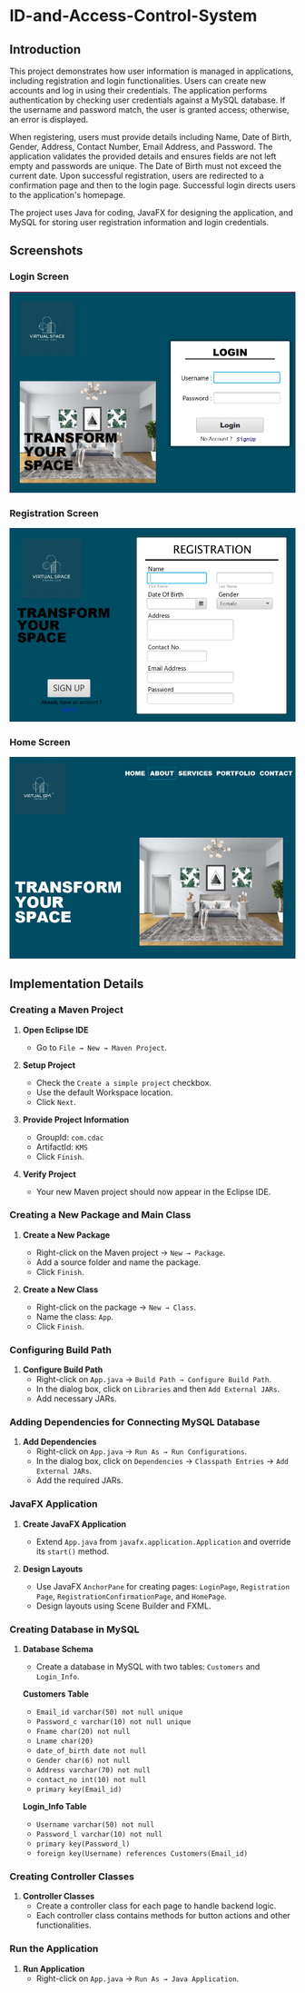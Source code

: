 # ID-and-Access-Control-System

## Introduction

This project demonstrates how user information is managed in applications, including registration and login functionalities. Users can create new accounts and log in using their credentials. The application performs authentication by checking user credentials against a MySQL database. If the username and password match, the user is granted access; otherwise, an error is displayed. 

When registering, users must provide details including Name, Date of Birth, Gender, Address, Contact Number, Email Address, and Password. The application validates the provided details and ensures fields are not left empty and passwords are unique. The Date of Birth must not exceed the current date. Upon successful registration, users are redirected to a confirmation page and then to the login page. Successful login directs users to the application's homepage.

The project uses Java for coding, JavaFX for designing the application, and MySQL for storing user registration information and login credentials.

## Screenshots

### Login Screen
![Login Screen](screenshots/loginpage.png)

### Registration Screen
![Registration Screen](screenshots/registration_page.png)

### Home Screen
![Home Screen](screenshots/homepage.png)


## Implementation Details

### Creating a Maven Project

1. **Open Eclipse IDE**
   - Go to `File → New → Maven Project`.

2. **Setup Project**
   - Check the `Create a simple project` checkbox.
   - Use the default Workspace location.
   - Click `Next`.

3. **Provide Project Information**
   - GroupId: `com.cdac`
   - ArtifactId: `KMS`
   - Click `Finish`.

4. **Verify Project**
   - Your new Maven project should now appear in the Eclipse IDE.

### Creating a New Package and Main Class

1. **Create a New Package**
   - Right-click on the Maven project → `New → Package`.
   - Add a source folder and name the package.
   - Click `Finish`.

2. **Create a New Class**
   - Right-click on the package → `New → Class`.
   - Name the class: `App`.
   - Click `Finish`.

### Configuring Build Path

1. **Configure Build Path**
   - Right-click on `App.java` → `Build Path → Configure Build Path`.
   - In the dialog box, click on `Libraries` and then `Add External JARs`.
   - Add necessary JARs.

### Adding Dependencies for Connecting MySQL Database

1. **Add Dependencies**
   - Right-click on `App.java` → `Run As → Run Configurations`.
   - In the dialog box, click on `Dependencies` → `Classpath Entries` → `Add External JARs`.
   - Add the required JARs.

### JavaFX Application

1. **Create JavaFX Application**
   - Extend `App.java` from `javafx.application.Application` and override its `start()` method.

2. **Design Layouts**
   - Use JavaFX `AnchorPane` for creating pages: `LoginPage`, `Registration Page`, `RegistrationConfirmationPage`, and `HomePage`.
   - Design layouts using Scene Builder and FXML.

### Creating Database in MySQL

1. **Database Schema**
   - Create a database in MySQL with two tables: `Customers` and `Login_Info`.
   
   **Customers Table**
   - `Email_id varchar(50) not null unique`
   - `Password_c varchar(10) not null unique`
   - `Fname char(20) not null`
   - `Lname char(20)`
   - `date_of_birth date not null`
   - `Gender char(6) not null`
   - `Address varchar(70) not null`
   - `contact_no int(10) not null`
   - `primary key(Email_id)`

   **Login_Info Table**
   - `Username varchar(50) not null`
   - `Password_l varchar(10) not null`
   - `primary key(Password_l)`
   - `foreign key(Username) references Customers(Email_id)`

### Creating Controller Classes

1. **Controller Classes**
   - Create a controller class for each page to handle backend logic.
   - Each controller class contains methods for button actions and other functionalities.

### Run the Application

1. **Run Application**
   - Right-click on `App.java` → `Run As → Java Application`.
